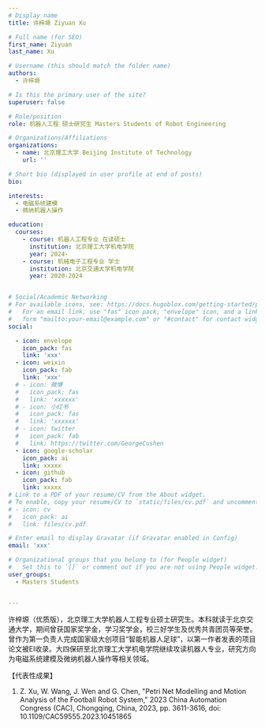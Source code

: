 ```yaml
---
# Display name
title: 许梓塬 Ziyuan Xu

# Full name (for SEO)
first_name: Ziyuan
last_name: Xu

# Username (this should match the folder name)
authors:
  - 许梓塬

# Is this the primary user of the site?
superuser: false

# Role/position
role: 机器人工程 硕士研究生 Masters Students of Robot Engineering

# Organizations/Affiliations
organizations:
  - name: 北京理工大学 Beijing Institute of Technology
    url: ''

# Short bio (displayed in user profile at end of posts)
bio: 

interests:
  - 电磁系统建模
  - 微纳机器人操作

education:
  courses:
    - course: 机器人工程专业 在读硕士
      institution: 北京理工大学机电学院
      year: 2024-
    - course: 机械电子工程专业 学士
      institution: 北京交通大学机电学院
      year: 2020-2024


# Social/Academic Networking
# For available icons, see: https://docs.hugoblox.com/getting-started/page-builder/#icons
#   For an email link, use "fas" icon pack, "envelope" icon, and a link in the
#   form "mailto:your-email@example.com" or "#contact" for contact widget.
social:

  - icon: envelope
    icon_pack: fas
    link: 'xxx'
  - icon: weixin
    icon_pack: fab
    link: 'xxx'
  # - icon: 微博
  #   icon_pack: fas
  #   link: 'xxxxxx'
  # - icon: 小红书
  #   icon_pack: fas
  #   link: 'xxxxxx'
  # - icon: twitter
  #   icon_pack: fab
  #   link: https://twitter.com/GeorgeCushen
  - icon: google-scholar
    icon_pack: ai
    link: xxxxx
  - icon: github
    icon_pack: fab
    link: xxxxx
# Link to a PDF of your resume/CV from the About widget.
# To enable, copy your resume/CV to `static/files/cv.pdf` and uncomment the lines below.
# - icon: cv
#   icon_pack: ai
#   link: files/cv.pdf

# Enter email to display Gravatar (if Gravatar enabled in Config)
email: 'xxx'

# Organizational groups that you belong to (for People widget)
#   Set this to `[]` or comment out if you are not using People widget.
user_groups:
  - Masters Students


---
```


许梓塬（优质版），北京理工大学机器人工程专业硕士研究生。本科就读于北京交通大学，期间曾获国家奖学金，学习奖学金，校三好学生及优秀共青团员等荣誉。曾作为第一负责人完成国家级大创项目“智能机器人足球”，以第一作者发表的项目论文被EI收录。大四保研至北京理工大学机电学院继续攻读机器人专业，研究方向为电磁系统建模及微纳机器人操作等相关领域。

【代表性成果】

1. Z. Xu, W. Wang, J. Wen and G. Chen, "Petri Net Modelling and Motion Analysis of the Football Robot System," 2023 China Automation Congress (CAC), Chongqing, China, 2023, pp. 3611-3616, doi: 10.1109/CAC59555.2023.10451865

 

